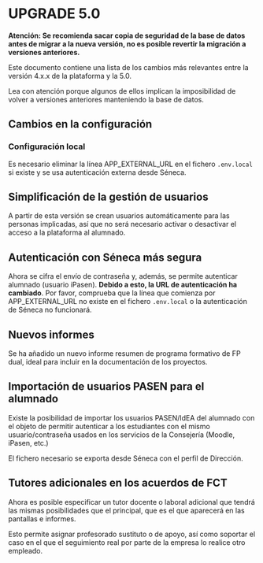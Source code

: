 UPGRADE 5.0
===========

**Atención: Se recomienda sacar copia de seguridad de la base de datos antes de migrar
a la nueva versión, no es posible revertir la migración a versiones anteriores.**

Este documento contiene una lista de los cambios más relevantes entre la versión 4.x.x
de la plataforma y la 5.0.

Lea con atención porque algunos de ellos implican la imposibilidad de volver a versiones anteriores
manteniendo la base de datos.

Cambios en la configuración
---------------------------
### Configuración local
Es necesario eliminar la línea APP_EXTERNAL_URL en el fichero `.env.local` si existe y se usa autenticación
externa desde Séneca.

Simplificación de la gestión de usuarios
----------------------------------------
A partir de esta versión se crean usuarios automáticamente para las personas implicadas, así
que no será necesario activar o desactivar el acceso a la plataforma al alumnado.

Autenticación con Séneca más segura
-----------------------------------
Ahora se cifra el envío de contraseña y, además, se permite autenticar alumnado (usuario iPasen).
**Debido a esto, la URL de autenticación ha cambiado**. Por favor, comprueba que la línea que comienza
por APP_EXTERNAL_URL no existe en el fichero `.env.local` o la autenticación de Séneca
no funcionará.

Nuevos informes
---------------
Se ha añadido un nuevo informe resumen de programa formativo de FP dual, ideal para incluir
en la documentación de los proyectos.

Importación de usuarios PASEN para el alumnado
----------------------------------------------
Existe la posibilidad de importar los usuarios PASEN/IdEA del alumnado con el objeto de permitir
autenticar a los estudiantes con el mismo usuario/contraseña usados en los servicios de la
Consejería (Moodle, iPasen, etc.)

El fichero necesario se exporta desde Séneca con el perfil de Dirección.

Tutores adicionales en los acuerdos de FCT
------------------------------------------
Ahora es posible especificar un tutor docente o laboral adicional que tendrá
las mismas posibilidades que el principal, que es el que aparecerá en las
pantallas e informes.

Esto permite asignar profesorado sustituto o de apoyo, así como soportar el caso
en el que el seguimiento real por parte de la empresa lo realice otro empleado.
